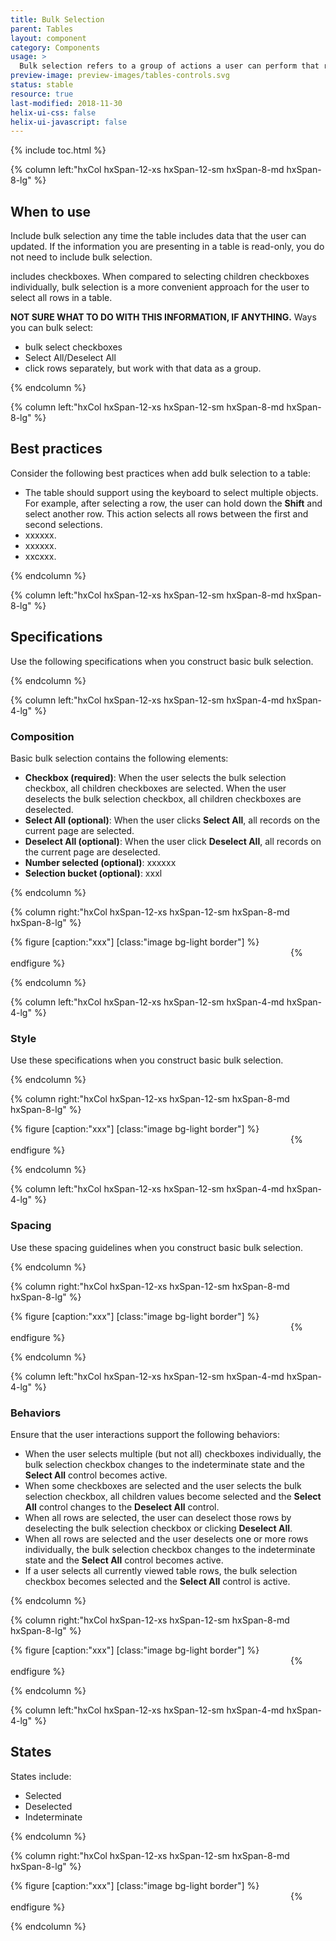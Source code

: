 ```yaml
---
title: Bulk Selection
parent: Tables
layout: component
category: Components
usage: >
  Bulk selection refers to a group of actions a user can perform that results in the selection of multiple table rows. After they are selected, user can act on the group of objects. There are three types of bulk selection methods: keyboard, bulk selection checkbox, and Select All and Deselect All.
preview-image: preview-images/tables-controls.svg
status: stable
resource: true
last-modified: 2018-11-30
helix-ui-css: false
helix-ui-javascript: false
---
```


{% include toc.html %}

<section class="static-section" markdown="1">

<div class="hxRow"  markdown="1">

{% column left:"hxCol hxSpan-12-xs hxSpan-12-sm hxSpan-8-md hxSpan-8-lg" %}

## When to use

Include bulk selection any time the table includes data that the user can updated. If the information you are presenting in a table is read-only, you do not need to include bulk selection.

includes checkboxes. When compared to selecting children checkboxes individually, bulk selection is a more convenient approach for the user to select all rows in a table.

**NOT SURE WHAT TO DO WITH THIS INFORMATION, IF ANYTHING.**
Ways you can bulk select:
* bulk select checkboxes
* Select All/Deselect All
* click rows separately, but work with that data as a group.

{% endcolumn %}

</div>

</section>

<section class="static-section" markdown="1">

<div class="hxRow"  markdown="1">

{% column left:"hxCol hxSpan-12-xs hxSpan-12-sm hxSpan-8-md hxSpan-8-lg" %}

## Best practices

Consider the following best practices when add bulk selection to a table:

- The table should support using the keyboard to select multiple objects. For example, after selecting a row, the user can hold down the **Shift** and select another row. This action selects all rows between the first and second selections.
- xxxxxx.
- xxxxxx.
- xxcxxx.

{% endcolumn %}

</div>

</section>

<section class="static-section" markdown="1">

<div class="hxRow"  markdown="1">

{% column left:"hxCol hxSpan-12-xs hxSpan-12-sm hxSpan-8-md hxSpan-8-lg" %}

## Specifications

Use the following specifications when you construct basic bulk selection.

{% endcolumn %}

</div>

</section>

<section class="static-section" markdown="1">

<div class="hxRow"  markdown="1">

{% column left:"hxCol hxSpan-12-xs hxSpan-12-sm hxSpan-4-md hxSpan-4-lg" %}

### Composition

Basic bulk selection contains the following elements:

- **Checkbox (required)**: When the user selects the bulk selection checkbox, all children checkboxes are selected. When the user deselects the bulk selection checkbox, all children checkboxes are deselected.
- **Select All (optional)**: When the user clicks **Select All**, all records on the current page are selected.
- **Deselect All (optional)**: When the user click **Deselect All**, all records on the current page are deselected.
- **Number selected (optional)**: xxxxxx
- **Selection bucket (optional)**: xxxl

{% endcolumn %}

{% column right:"hxCol hxSpan-12-xs hxSpan-12-sm hxSpan-8-md hxSpan-8-lg" %}

{% figure [caption:"xxx"] [class:"image bg-light border"] %}
<embed src="{{site.url}}/assets/images/components/tables/bulk-selection/placeholder-image.png" width="444"/>
{% endfigure %}

{% endcolumn %}

</div>

</section>

<section class="static-section" markdown="1">

<div class="hxRow"  markdown="1">

{% column left:"hxCol hxSpan-12-xs hxSpan-12-sm hxSpan-4-md hxSpan-4-lg" %}

### Style

Use these specifications when you construct basic bulk selection.

{% endcolumn %}

{% column right:"hxCol hxSpan-12-xs hxSpan-12-sm hxSpan-8-md hxSpan-8-lg" %}

{% figure [caption:"xxx"] [class:"image bg-light border"] %}
<embed src="{{site.url}}/assets/images/components/tables/bulk-selection/placeholder-image.png" width="444"/>
{% endfigure %}

{% endcolumn %}

</div>

</section>

<section class="static-section" markdown="1">

<div class="hxRow"  markdown="1">

{% column left:"hxCol hxSpan-12-xs hxSpan-12-sm hxSpan-4-md hxSpan-4-lg" %}

### Spacing

Use these spacing guidelines when you construct basic bulk selection.

{% endcolumn %}

{% column right:"hxCol hxSpan-12-xs hxSpan-12-sm hxSpan-8-md hxSpan-8-lg" %}

{% figure [caption:"xxx"] [class:"image bg-light border"] %}
<embed src="{{site.url}}/assets/images/components/tables/bulk-selection/placeholder-image.png" width="444"/>
{% endfigure %}

{% endcolumn %}

</div>

</section>

<section class="static-section" markdown="1">

<div class="hxRow"  markdown="1">

{% column left:"hxCol hxSpan-12-xs hxSpan-12-sm hxSpan-4-md hxSpan-4-lg" %}

### Behaviors

Ensure that the user interactions support the following behaviors:

- When the user selects multiple (but not all) checkboxes individually, the bulk selection checkbox changes to the indeterminate state and the **Select All** control becomes active.
- When some checkboxes are selected and the user selects the bulk selection checkbox, all children values become selected and the **Select All** control changes to the **Deselect All** control.
- When all rows are selected, the user can deselect those rows by deselecting the bulk selection checkbox or clicking **Deselect All**.
- When all rows are selected and the user deselects one or more rows individually, the bulk selection checkbox changes to the indeterminate state and the **Select All** control becomes active.
- If a user selects all currently viewed table rows, the bulk selection checkbox becomes selected and the **Select All** control is active.

{% endcolumn %}

{% column right:"hxCol hxSpan-12-xs hxSpan-12-sm hxSpan-8-md hxSpan-8-lg" %}

{% figure [caption:"xxx"] [class:"image bg-light border"] %}
<embed src="{{site.url}}/assets/images/components/tables/bulk-selection/placeholder-image.png" width="444"/>
{% endfigure %}

{% endcolumn %}

</div>

</section>

<section class="static-section" markdown="1">

<div class="hxRow"  markdown="1">

{% column left:"hxCol hxSpan-12-xs hxSpan-12-sm hxSpan-4-md hxSpan-4-lg" %}

## States

States include:

- Selected
- Deselected
- Indeterminate

{% endcolumn %}

{% column right:"hxCol hxSpan-12-xs hxSpan-12-sm hxSpan-8-md hxSpan-8-lg" %}

{% figure [caption:"xxx"] [class:"image bg-light border"] %}
<embed src="{{site.url}}/assets/images/components/tables/bulk-selection/placeholder-image.png" width="444"/>
{% endfigure %}

{% endcolumn %}

</div>

</section>
